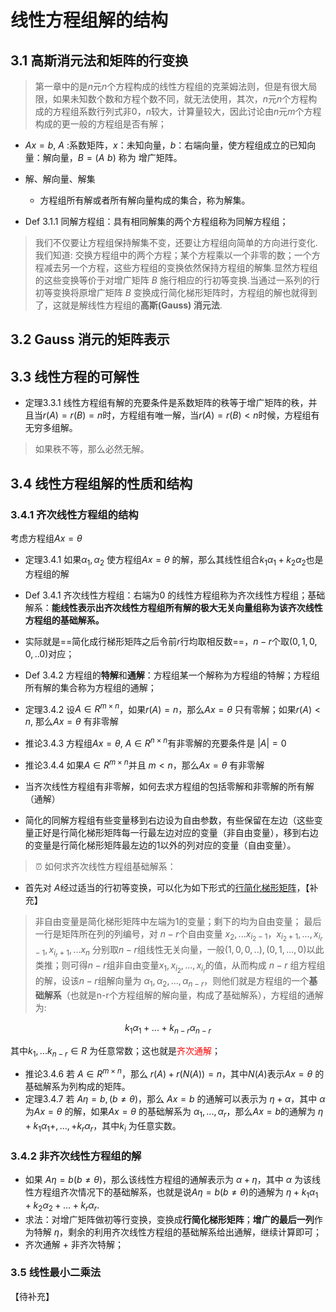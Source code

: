 # 线性方程组解的结构

## 3.1 高斯消元法和矩阵的行变换

> 第一章中的是$n$元$n$个方程构成的线性方程组的克莱姆法则，但是有很大局限，如果未知数个数和方程个数不同，就无法使用，其次，$n$元$n$个方程构成的方程组系数行列式非0，$n$较大，计算量较大，因此讨论由$n$元$m$个方程构成的更一般的方程组是否有解；


- $Ax = b$, $A$ :系数矩阵，$x$：未知向量，$b$：右端向量，使方程组成立的已知向量：解向量，$B= (A \hspace{4pt} b)$ 称为 增广矩阵。
- 解、解向量、解集
    - 方程组所有解或者所有解向量构成的集合，称为解集。

- Def 3.1.1 同解方程组：具有相同解集的两个方程组称为同解方程组；
> 我们不仅要让方程组保持解集不变，还要让方程组向简单的方向进行变化.我们知道: 交换方程组中的两个方程；某个方程乘以一个非零的数；一个方程减去另一个方程，这些方程组的变换依然保持方程组的解集.显然方程组的这些变换等价于对增广矩阵 $B$ 施行相应的行初等变换.当通过一系列的行初等变换将原增广矩阵 $B$ 变换成行简化梯形矩阵时，方程组的解也就得到了，这就是解线性方程组的**高斯(Gauss) 消元法**.


## 3.2 Gauss 消元的矩阵表示

## 3.3 线性方程的可解性

- 定理3.3.1 线性方程组有解的充要条件是系数矩阵的秩等于增广矩阵的秩，并且当$r(A) = r(B) = n$时，方程组有唯一解，当$r(A) = r(B) < n$时候，方程组有无穷多组解。
> 如果秩不等，那么必然无解。

## 3.4 线性方程组解的性质和结构

### 3.4.1 齐次线性方程组的结构

考虑方程组$Ax = \theta$

- 定理3.4.1 如果$\alpha_1, \alpha_2$ 使方程组$Ax = \theta$ 的解，那么其线性组合$k_1 \alpha_1 + k_2 \alpha_2$也是方程组的解
- Def 3.4.1 齐次线性方程组：右端为0 的线性方程组称为齐次线性方程组；基础解系：**能线性表示出齐次线性方程组所有解的极大无关向量组称为该齐次线性方程组的基础解系。**

- 实际就是==简化成行梯形矩阵之后令前$r$行均取相反数==，$n-r$个取$(0,1,0,0,..0)$对应；
- Def 3.4.2 方程组的**特解**和**通解**：方程组某一个解称为方程组的特解；方程组所有解的集合称为方程组的通解；
- 定理3.4.2 设$A \in R^{m \times n}$，如果$r(A) = n$，那么$Ax = \theta$ 只有零解；如果$r(A) < n$, 那么$Ax = \theta$ 有非零解
- 推论3.4.3 方程组$Ax = \theta$, $A \in R^{ n \times n}$有非零解的充要条件是 $|A| = 0$
- 推论3.4.4 如果$A \in R^{m \times n}$并且 $m < n$，那么$Ax = \theta$ 有非零解
  
- 当齐次线性方程组有非零解，如何去求方程组的包括零解和非零解的所有解（通解）
  
- 简化的同解方程组有些变量移到右边设为自由参数，有些保留在左边（这些变量正好是行简化梯形矩阵每一行最左边对应的变量（非自由变量），移到右边的变量是行简化梯形矩阵最左边的1以外的列对应的变量（自由变量）。

> ⏰ 如何求齐次线性方程组基础解系：
- 首先对 $A$经过适当的行初等变换，可以化为如下形式的<u>行简化梯形矩阵</u>，【补充】

> 非自由变量是简化梯形矩阵中左端为1的变量；剩下的均为自由变量；
最后一行是矩阵所在列的列编号，对 $n - r$个自由变量 $x_2, ...x_{i_2 - 1}， x_{i_2 + 1},...,x_{i_r - 1},x_{i_r + 1},...x_n$ 分别取$n - r$组线性无关向量，一般$(1,0,0,..), (0,1,...,0)$以此类推；则可得$n - r$组非自由变量$x_1, x_{i_2}, ... ,x_{i_r}$的值，从而构成 $n - r$ 组方程组的解，设该$n - r$组解向量为 $\alpha_1, \alpha_2,...,\alpha_{n-r}$，则他们就是方程组的一个**基础解系**（也就是n-r个方程组解的解向量，构成了基础解系），方程组的通解为:

$$k_1 \alpha_1 +  ... + k_{n-r} \alpha_{n-r}$$

其中$k_1, ...k_{n -r} \in R$ 为任意常数；这也就是<font color = red>齐次通解</font>；


- 推论3.4.6 若 $A \in R^{m \times n}$，那么 $r(A) + r(N(A)) = n$，其中$N(A)$表示$Ax = \theta$ 的基础解系为列构成的矩阵。
- 定理3.4.7 若 $A\eta  = b, (b \neq \theta)$，那么 $Ax = b$ 的通解可以表示为 $\eta + \alpha$，其中 $\alpha$ 为$Ax = \theta$ 的解，如果$Ax = \theta$ 的基础解系为 $\alpha_1, ...,\alpha_r$，那么$Ax = b$的通解为 $\eta + k_1 \alpha_1 + ,..., + k_r \alpha_r$，其中$k_i$ 为任意实数。


### 3.4.2 非齐次线性方程组的解

- 如果 $A\eta = b ( b \neq \theta)$，那么该线性方程组的通解表示为 $\alpha + \eta$，其中 $\alpha$ 为该线性方程组齐次情况下的基础解系，也就是说$A\eta = b ( b \neq \theta)$的通解为 $\eta + k_1 \alpha_1 + k_2 \alpha_2 + ... + k_{r} \alpha_r$.
- 求法：对增广矩阵做初等行变换，变换成**行简化梯形矩阵**；**增广的最后一列**作为特解 $\eta$，剩余的利用齐次线性方程组的基础解系给出通解，继续计算即可；
- 齐次通解 + 非齐次特解；

### 3.5 线性最小二乘法

【待补充】